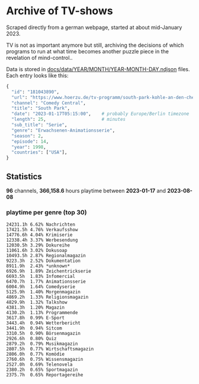 # Archive of TV-shows

Scraped directly from a german webpage, started at about mid-January 2023.

TV is not as important anymore but still, archiving the decisions of which programs to run at what time
becomes another puzzle piece in the revelation of mind-control.. 

Data is stored in [docs/data/YEAR/MONTH/YEAR-MONTH-DAY.ndjson](docs/data/) files. 
Each entry looks like this:

```python
{
  "id": "181043890", 
  "url": "https://www.hoerzu.de/tv-programm/south-park-kohle-an-den-chefkoch/bid_181043890/", 
  "channel": "Comedy Central", 
  "title": "South Park", 
  "date": "2023-01-17T05:15:00",    # probably Europe/Berlin timezone 
  "length": 25,                     # minutes 
  "sub_title": "Serie", 
  "genre": "Erwachsenen-Animationsserie", 
  "season": 2, 
  "episode": 14, 
  "year": 1998, 
  "countries": ["USA"],
}
```

## Statistics

**96** channels, **366,158.6** hours playtime between **2023-01-17** and **2023-08-08**


### playtime per genre (top 30)

    24231.1h 6.62% Nachrichten
    17421.5h 4.76% Verkaufsshow
    14776.6h 4.04% Krimiserie
    12338.4h 3.37% Werbesendung
    12030.5h 3.29% Dokureihe
    11061.6h 3.02% Dokusoap
    10493.5h 2.87% Regionalmagazin
    9223.3h  2.52% Dokumentation
    8911.9h  2.43% *unknown*
    6926.9h  1.89% Zeichentrickserie
    6693.5h  1.83% Infomercial
    6470.7h  1.77% Animationsserie
    6004.9h  1.64% Comedyserie
    5125.9h  1.40% Morgenmagazin
    4869.2h  1.33% Religionsmagazin
    4829.9h  1.32% Talkshow
    4381.3h  1.20% Magazin
    4130.2h  1.13% Programmende
    3617.8h  0.99% E-Sport
    3443.4h  0.94% Wetterbericht
    3441.9h  0.94% Sitcom
    3310.5h  0.90% Börsenmagazin
    2926.6h  0.80% Quiz
    2879.2h  0.79% Musikmagazin
    2807.5h  0.77% Wirtschaftsmagazin
    2806.0h  0.77% Komödie
    2760.6h  0.75% Wissensmagazin
    2527.0h  0.69% Telenovela
    2380.2h  0.65% Sportmagazin
    2375.7h  0.65% Reportagereihe
